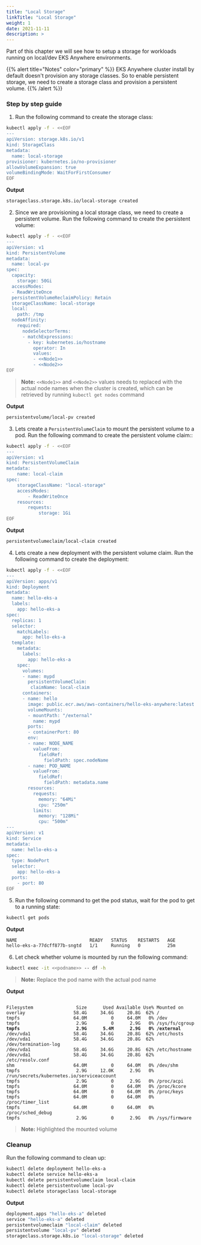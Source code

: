 ```yaml
---
title: "Local Storage"
linkTitle: "Local Storage"
weight: 1
date: 2021-11-11
description: >  
---
```


Part of this chapter we will see how to setup a storage for workloads running on local/dev EKS Anywhere environments.

{{% alert title="Notes" color="primary" %}}
EKS Anywhere cluster install by default doesn't provision any storage classes. So to enable persistent storage, we need to create a storage class and provision a persistent volume.
{{% /alert %}}

### Step by step guide

1. Run the following command to create the storage class:

```bash
kubectl apply -f - <<EOF
---
apiVersion: storage.k8s.io/v1
kind: StorageClass
metadata:
  name: local-storage  
provisioner: kubernetes.io/no-provisioner
allowVolumeExpansion: true
volumeBindingMode: WaitForFirstConsumer
EOF
```

**Output**

```bash
storageclass.storage.k8s.io/local-storage created
```

2. Since we are provisioning a local storage class, we need to create a persistent volume. Run the following command to create the persistent volume:

```bash
kubectl apply -f - <<EOF
---
apiVersion: v1
kind: PersistentVolume
metadata:
  name: local-pv
spec:
  capacity:
    storage: 50Gi
  accessModes:
  - ReadWriteOnce
  persistentVolumeReclaimPolicy: Retain
  storageClassName: local-storage
  local:
    path: /tmp
  nodeAffinity:
    required:
      nodeSelectorTerms:
      - matchExpressions:
        - key: kubernetes.io/hostname
          operator: In
          values:
          - <<Node1>>
          - <<Node2>>
EOF
```

> **Note:** `<<Node1>>` and `<<Node2>>` values needs to replaced with the actual node names when the cluster is created, which can be retrieved by running `kubectl get nodes` command

**Output**

```bash
persistentvolume/local-pv created
```

3. Lets create a `PersistentVolumeClaim` to mount the persistent volume to a pod. Run the following command to create the persistent volume claim::

```bash
kubectl apply -f - <<EOF
---
apiVersion: v1
kind: PersistentVolumeClaim
metadata:
    name: local-claim
spec:
    storageClassName: "local-storage"
    accessModes:
        - ReadWriteOnce
    resources:
        requests:
            storage: 1Gi
EOF
```

**Output**

```bash
persistentvolumeclaim/local-claim created
```

4. Lets create a new deployment with the persistent volume claim. Run the following command to create the deployment:

```bash
kubectl apply -f - <<EOF
---
apiVersion: apps/v1
kind: Deployment
metadata:
  name: hello-eks-a
  labels:
    app: hello-eks-a
spec:
  replicas: 1
  selector:
    matchLabels:
      app: hello-eks-a
  template:
    metadata:
      labels:
        app: hello-eks-a
    spec:
      volumes:
      - name: mypd
        persistentVolumeClaim:
         claimName: local-claim
      containers:
      - name: hello
        image: public.ecr.aws/aws-containers/hello-eks-anywhere:latest
        volumeMounts:
        - mountPath: "/external"
          name: mypd
        ports:
        - containerPort: 80
        env:
        - name: NODE_NAME
          valueFrom:
            fieldRef:
              fieldPath: spec.nodeName
        - name: POD_NAME
          valueFrom:
            fieldRef:
              fieldPath: metadata.name
        resources:
          requests:
            memory: "64Mi"
            cpu: "250m"
          limits:
            memory: "128Mi"
            cpu: "500m"
---
apiVersion: v1
kind: Service
metadata:
  name: hello-eks-a
spec:
  type: NodePort
  selector:
    app: hello-eks-a
  ports:
    - port: 80
EOF
```

5. Run the following command to get the pod status, wait for the pod to get to a running state:

```bash
kubectl get pods
```

**Output**

```bash
NAME                           READY   STATUS    RESTARTS   AGE
hello-eks-a-77dcff877b-sngtd   1/1     Running   0          25m
```

6. Let check whether volume is mounted by run the following command:

```bash
kubectl exec -it <<podname>> -- df -h
```

> **Note:** Replace the pod name with the actual pod name

**Output**

<pre><code>
Filesystem                Size      Used Available Use% Mounted on
overlay                  58.4G     34.6G     20.8G  62% /
tmpfs                    64.0M         0     64.0M   0% /dev
tmpfs                     2.9G         0      2.9G   0% /sys/fs/cgroup
<strong>tmpfs                     2.9G      5.4M      2.9G   0% /external</strong>
/dev/vda1                58.4G     34.6G     20.8G  62% /etc/hosts
/dev/vda1                58.4G     34.6G     20.8G  62% /dev/termination-log
/dev/vda1                58.4G     34.6G     20.8G  62% /etc/hostname
/dev/vda1                58.4G     34.6G     20.8G  62% /etc/resolv.conf
shm                      64.0M         0     64.0M   0% /dev/shm
tmpfs                     2.9G     12.0K      2.9G   0% /run/secrets/kubernetes.io/serviceaccount
tmpfs                     2.9G         0      2.9G   0% /proc/acpi
tmpfs                    64.0M         0     64.0M   0% /proc/kcore
tmpfs                    64.0M         0     64.0M   0% /proc/keys
tmpfs                    64.0M         0     64.0M   0% /proc/timer_list
tmpfs                    64.0M         0     64.0M   0% /proc/sched_debug
tmpfs                     2.9G         0      2.9G   0% /sys/firmware
</code></pre>

> **Note:** Highlighted the mounted volume

### Cleanup

Run the following command to clean up:

```bash
kubectl delete deployment hello-eks-a
kubectl delete service hello-eks-a
kubectl delete persistentvolumeclaim local-claim
kubectl delete persistentvolume local-pv
kubectl delete storageclass local-storage
```

**Output**

```bash
deployment.apps "hello-eks-a" deleted
service "hello-eks-a" deleted
persistentvolumeclaim "local-claim" deleted
persistentvolume "local-pv" deleted
storageclass.storage.k8s.io "local-storage" deleted
```
